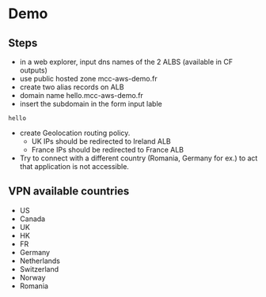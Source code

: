 # Demo

## Steps

* in a web explorer, input dns names of the 2 ALBS (available in CF outputs)
* use public hosted zone mcc-aws-demo.fr
* create two alias records on ALB
* domain name hello.mcc-aws-demo.fr
* insert the subdomain in the form input lable

```
hello
```

* create Geolocation routing policy. 
  * UK IPs should be redirected to Ireland ALB
  * France IPs should be redirected to France ALB
* Try to connect with a different country (Romania, Germany for ex.) to act that application is not accessible.

## VPN available countries

* US
* Canada
* UK
* HK
* FR
* Germany
* Netherlands
* Switzerland
* Norway
* Romania